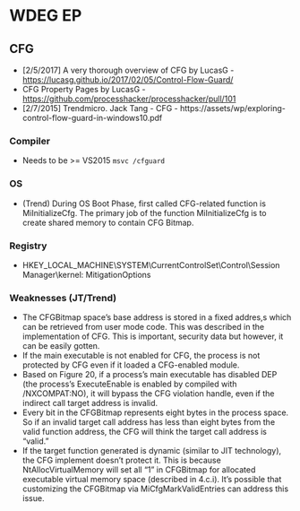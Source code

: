# WDEG EP

## CFG
- [2/5/2017] A very thorough overview of CFG by LucasG - https://lucasg.github.io/2017/02/05/Control-Flow-Guard/
- CFG Property Pages by LucasG - https://github.com/processhacker/processhacker/pull/101
- [2/7/2015] Trendmicro. Jack Tang - CFG - https://assets/wp/exploring-control-flow-guard-in-windows10.pdf

### Compiler
- Needs to be >= VS2015 `msvc /cfguard `

### OS
- (Trend) During OS Boot Phase, first called CFG-related function is MiInitializeCfg. The primary job of the function MiInitializeCfg is to create shared memory to
contain CFG Bitmap.

### Registry
- HKEY_LOCAL_MACHINE\SYSTEM\CurrentControlSet\Control\Session Manager\kernel: MitigationOptions

### Weaknesses (JT/Trend)
- The CFGBitmap space’s base address is stored in a fixed addres,s which can be retrieved from user mode code. This was described in the implementation of CFG. This is important, security data but however, it can be easily gotten.
- If the main executable is not enabled for CFG, the process is not protected by CFG even if it loaded a CFG-enabled module.
- Based on Figure 20, if a process’s main executable has disabled DEP (the process’s ExecuteEnable is enabled by compiled with /NXCOMPAT:NO), it will bypass the CFG violation handle, even if the indirect call target address is invalid.
- Every bit in the CFGBitmap represents eight bytes in the process space. So if an invalid target call address has less than eight bytes from the valid function address, the CFG will think the target call address is “valid.”
- If the target function generated is dynamic (similar to JIT technology), the CFG implement doesn’t protect it. This is because NtAllocVirtualMemory will set all “1” in CFGBitmap for allocated executable virtual memory space (described in 4.c.i). It’s possible that customizing the CFGBitmap via MiCfgMarkValidEntries can address this issue.
